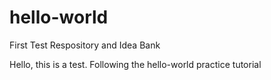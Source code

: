 # hello-world
First Test Respository and Idea Bank

Hello, this is a test. 
Following the hello-world practice tutorial
